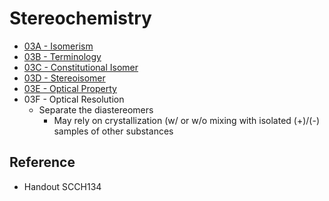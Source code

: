 # Stereochemistry

* [03A - Isomerism](03A%20-%20Isomerism.md)
* [03B - Terminology](03B%20-%20Terminology.md)
* [03C - Constitutional Isomer](03C%20-%20Constitutional%20Isomer.md)
* [03D - Stereoisomer](03D%20-%20Stereoisomer.md)
* [03E - Optical Property](03E%20-%20Optical%20Property.md)
* 03F - Optical Resolution
  * Separate the diastereomers
    * May rely on crystallization (w/ or w/o mixing with isolated (+)/(-) samples of other substances

## Reference

* Handout SCCH134
